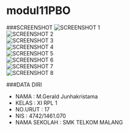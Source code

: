 # modul11PBO

###SCREENSHOT
![SCREENSHOT 1](https://s14.postimg.org/3mpss8aoh/image.jpg)<br>
![SCREENSHOT 2](https://s3.postimg.org/s7ccynfr7/image.jpg)<br>
![SCREENSHOT 3](https://s12.postimg.org/fbdpxxoal/image.jpg)<br>
![SCREENSHOT 4](https://s24.postimg.org/ehrmyjq51/image.jpg)<br>
![SCREENSHOT 5](https://s21.postimg.org/3jyw9xcxz/image.jpg)<br>
![SCREENSHOT 6](https://s10.postimg.org/j1jcvolm1/image.jpg)<br>
![SCREENSHOT 7](https://s23.postimg.org/edznna0tn/image.jpg)<br>
![SCREENSHOT 8](https://s4.postimg.org/onbscgs2l/image.jpg)<br>

###DATA DIRI
- NAMA : M.Gerald Junhakristama
- KELAS : XI RPL 1
- NO.URUT : 17
- NIS : 4742/1461.070
- NAMA SEKOLAH : SMK TELKOM MALANG
